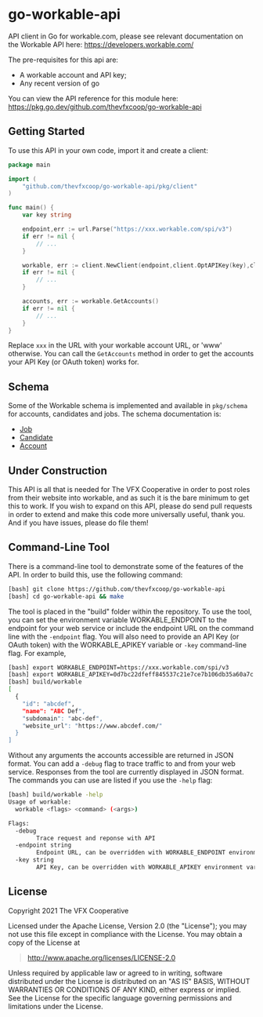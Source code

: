 # go-workable-api

API client in Go for workable.com, please see relevant documentation on the Workable API
here: https://developers.workable.com/

The pre-requisites for this api are:

 * A workable account and API key;
 * Any recent version of go

 You can view the API reference for this module here: https://pkg.go.dev/github.com/thevfxcoop/go-workable-api
 
## Getting Started

To use this API in your own code, import it and create a client:

```go
package main

import (
	"github.com/thevfxcoop/go-workable-api/pkg/client"
)

func main() {
    var key string

    endpoint,err := url.Parse("https://xxx.workable.com/spi/v3")
    if err != nil {
        // ...
    }

    workable, err := client.NewClient(endpoint,client.OptAPIKey(key),client.OptRateLimit(0.5))
    if err != nil {
        // ...
    }

    accounts, err := workable.GetAccounts()
    if err != nil {
        // ...
    }    
}
```

Replace `xxx` in the URL with your workable account URL, or 'www' otherwise.
You can call the `GetAccounts` method in order to get the accounts your API Key (or OAuth token) works for.

## Schema

Some of the Workable schema is implemented and available
in `pkg/schema` for accounts, candidates and jobs. The schema documentation is:

  * [Job](https://github.com/thevfxcoop/go-workable-api/blob/main/pkg/schema/jobs.go)
  * [Candidate](https://github.com/thevfxcoop/go-workable-api/blob/main/pkg/schema/candidates.go)
  * [Account](https://github.com/thevfxcoop/go-workable-api/blob/main/pkg/schema/accounts.go)

## Under Construction

This API is all that is needed for The VFX Cooperative in order to post roles from their website
into workable, and as such it is the bare minimum to get this to work. If you wish to expand on this API, please do send pull requests in order to extend and make this code more universally useful, thank you. And if you have issues, please do file them!

## Command-Line Tool

There is a command-line tool to demonstrate some of the features of the API. In order to
build this, use the following command:

```bash
[bash] git clone https://github.com/thevfxcoop/go-workable-api
[bash] cd go-workable-api && make
```

The tool is placed in the "build" folder within the repository. To use the tool, you can
set the environment variable WORKABLE_ENDPOINT to the endpoint for your web service or
include the endpoint URL on the command line with the `-endpoint` flag. You will also
need to provide an API Key (or OAuth token) with the WORKABLE_APIKEY variable or `-key`
command-line flag. For example,


```bash
[bash] export WORKABLE_ENDPOINT=https://xxx.workable.com/spi/v3
[bash] export WORKABLE_APIKEY=0d7bc22dfeff845537c21e7ce7b106db35a60a7c
[bash] build/workable 
[
  {
    "id": "abcdef",
    "name": "ABC Def",
    "subdomain": "abc-def",
    "website_url": "https://www.abcdef.com/"
  }
]
```

Without any arguments the accounts accessible are returned in JSON format. You can 
add a `-debug` flag to trace traffic to and from your web service. Responses from the 
tool are currently displayed in JSON format. The commands you can use are listed if 
you use the `-help` flag:

```bash
[bash] build/workable -help
Usage of workable:
  workable <flags> <command> (<args>)

Flags:
  -debug
    	Trace request and reponse with API
  -endpoint string
    	Endpoint URL, can be overridden with WORKABLE_ENDPOINT environment variable
  -key string
    	API Key, can be overridden with WORKABLE_APIKEY environment variable```
```

## License

Copyright 2021 The VFX Cooperative

Licensed under the Apache License, Version 2.0 (the "License");
you may not use this file except in compliance with the License.
You may obtain a copy of the License at

>http://www.apache.org/licenses/LICENSE-2.0

Unless required by applicable law or agreed to in writing, software
distributed under the License is distributed on an "AS IS" BASIS,
WITHOUT WARRANTIES OR CONDITIONS OF ANY KIND, either express or implied.
See the License for the specific language governing permissions and
limitations under the License.

